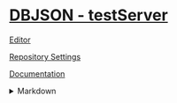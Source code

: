 # [DBJSON - testServer](https://dbjson.github.io/testserver/)

[Editor](https://github.com/dbjson/testserver/edit/master/README.md)

[Repository Settings](https://github.com/dbjson/testserver/settings)

[Documentation](https://help.github.com/categories/github-pages-basics/) 

<details>
  <summary>Markdown</summary>
<a href="https://guides.github.com/features/mastering-markdown/" target="_blank">GitHub Flavored Markdown</a>

<pre><code>
```markdown
Syntax highlighted code block

# Header 1
## Header 2
### Header 3

- Bulleted
- List

1. Numbered
2. List

**Bold** and _Italic_ and `Code` text

[Link](url) and ![Image](src)
```
</code></pre>
</details>



